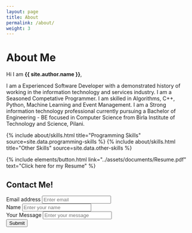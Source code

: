 ```yaml
---
layout: page
title: About
permalink: /about/
weight: 3
---
```


# **About Me**

Hi I am **{{ site.author.name }}**,<br>

I am a Experienced Software Developer with a demonstrated history of working in the information technology and services industry. I am a Seasoned Competative Programmer. I am skilled in Algorithms, C++, Python, Machine Learning and Event Management. I am a Strong information technology professional currently pursuing a Bachelor of Engineering - BE focused in Computer Science from Birla Institute of Technology and Science, Pilani.

<div class="row">
{% include about/skills.html title="Programming Skills" source=site.data.programming-skills %}
{% include about/skills.html title="Other Skills" source=site.data.other-skills %}
</div>

<p class="text-center">
{% include elements/button.html link="../assets/documents/Resume.pdf" text="Click here for my Resume" %}
</p>

<!-- <p class="text-center">
{% include elements/button.html link="mailto:singh.arshdeep1999@gmail.com" text="Please Contact on Email" %}
</p> -->

## **Contact Me!**

<form accept-charset="UTF-8" action="https://getform.io/f/497cc591-34d5-4259-a0f5-d5a46f0b5e1a" method="POST" enctype="multipart/form-data" target="_blank">
    <div class="form-group">
        <label for="exampleInputEmail1" required="required">Email address</label>
        <input type="email" name="email" class="form-control" id="exampleInputEmail1" aria-describedby="emailHelp" placeholder="Enter email">
    </div>
    <div class="form-group">
        <label for="exampleInputName">Name</label>
        <input type="text" name="name" class="form-control" id="exampleInputName" placeholder="Enter your name" required="required">
    </div>
    <div class="form-group">
        <label for="exampleInputMessage">Your Message</label>
        <input type="textarea" name="message" class="form-control" id="exampleInputMessage" placeholder="Enter your message" required="required">
    </div>
    <button type="submit" class="btn btn-primary">Submit</button>
</form>